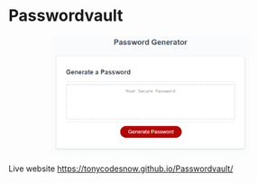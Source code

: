 # Passwordvault


<p align="center"><img src="/assets/PasswordVaultJS.png" width="70%"></p>














Live website https://tonycodesnow.github.io/Passwordvault/
